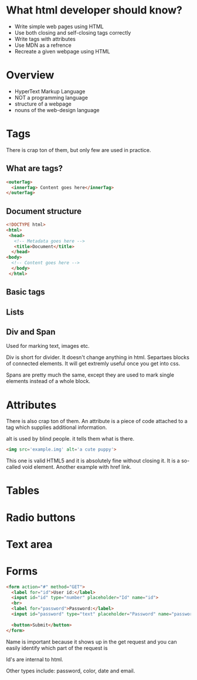 <h1>What html developer should know?</h1>

* Write simple web pages using HTML
* Use both closing and self-closing tags correctly
* Write tags with attributes
* Use MDN as a refrence
* Recreate a given webpage using HTML

<h1>Overview</h1>

* HyperText Markup Language
* NOT a programming language
* structure of a webpage
* nouns of the web-design language

<h1>Tags</h1>
There is crap ton of them, but only few are used in practice.

<h2>What are tags?</h2>

```html
<outerTag>
  <innerTag> Content goes here</innerTag>
</outerTag>
```

<h2>Document structure</h2>

```html
<!DOCTYPE html>
<html>
 <head>
   <!-- Metadata goes here -->
   <title>Document</title>
  </head>
<body>
  <!-- Content goes here -->
  </body>
 </html>

```

<h2>Basic tags</h2>
<h2>Lists</h2>
<h2>Div and Span</h2>

Used for marking text, images etc.

Div is short for divider. It doesn't change anything in html. Separtaes blocks of connected elements. It will get extremly useful once you get into css.

Spans are pretty much the same, except they are used to mark single elements instead of a whole block.

<h1>Attributes</h1>
There is also crap ton of them. An attribute is a piece of code attached to a tag which supplies additional information.

alt is used by blind people. it tells them what is there.

```html
<img src='example.img' alt='a cute puppy'>
```

This one is valid HTML5 and it is absolutely fine without closing it. It is a so-called void element.
Another example with href link.

<h1>Tables</h1>


<h1>Radio buttons</h1>

<h1>Text area</h1>

<h1>Forms</h1>

```html
<form action="#" method="GET">
  <label for="id">User id:</label>
  <input id="id" type="number" placeholder="Id" name="id">
  <br>
  <label for="password">Password:</label>
  <input id="password" type="text" placeholder="Password" name="password">
  
  <button>Submit</button>
</form>
```

Name is important because it shows up in the get request and you can easily identify which part of the request is 

Id's are internal to html.

Other types include: password, color, date and email.


